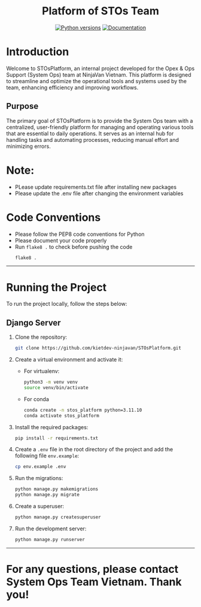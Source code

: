 <h1 align="center">Platform of STOs Team</h1>

<p align="center">
    <a href="https://www.python.org/downloads/release/python-31110/"><img alt="Python versions" src="https://img.shields.io/badge/python-3.11.10-blue"></a>
    <a href="https://docs.djangoproject.com/en/5.1/"><img alt="Documentation" src="https://img.shields.io/badge/django-5.1.1-darkgreen"></a>
</p>

# Introduction

Welcome to STOsPlatform, an internal project developed for the Opex & Ops Support (System Ops) team at NinjaVan Vietnam.
This platform is designed to streamline and optimize the operational tools and systems used by the team, enhancing
efficiency and improving workflows.

## Purpose

The primary goal of STOsPlatform is to provide the System Ops team with a centralized, user-friendly platform for
managing and operating various tools that are essential to daily operations. It serves as an internal hub for handling
tasks and automating processes, reducing manual effort and minimizing errors.

# Note:

- PLease update requirements.txt file after installing new packages
- Please update the .env file after changing the environment variables

# Code Conventions

- Please follow the PEP8 code conventions for Python
- Please document your code properly
- Run `flake8 .` to check before pushing the code
   ```bash
   flake8 .
   ```
---
# Running the Project

To run the project locally, follow the steps below:

## Django Server

1. Clone the repository:

    ```bash
    git clone https://github.com/kietdev-ninjavan/STOsPlatform.git
    ```
2. Create a virtual environment and activate it:
    - For virtualenv:
        ```bash
        python3 -m venv venv
        source venv/bin/activate
        ```
    - For conda
        ```bash
        conda create -n stos_platform python=3.11.10
        conda activate stos_platform
        ```

3. Install the required packages:

    ```bash
    pip install -r requirements.txt
    ```
4. Create a `.env` file in the root directory of the project and add the following file `env.example`:

   ```bash
   cp env.example .env
   ```

5. Run the migrations:

    ```bash
    python manage.py makemigrations
    python manage.py migrate
    ```

6. Create a superuser:

    ```bash
    python manage.py createsuperuser
    ```
7. Run the development server:

    ```bash
    python manage.py runserver
    ```
---
# For any questions, please contact System Ops Team Vietnam. Thank you!
   